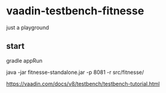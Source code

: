 # vaadin-testbench-fitnesse
just a playground


## start 
gradle appRun

java -jar fitnesse-standalone.jar -p 8081 -r src/fitnesse/

https://vaadin.com/docs/v8/testbench/testbench-tutorial.html
	
